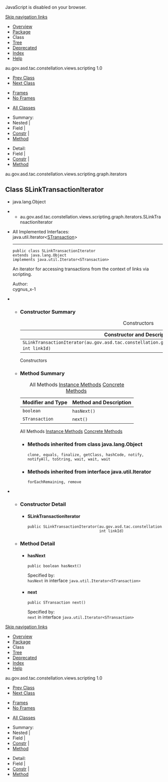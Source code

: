 <div>

JavaScript is disabled on your browser.

</div>

<div class="topNav">

<span id="navbar.top"></span>

<div class="skipNav">

[Skip navigation links](#skip.navbar.top "Skip navigation links")

</div>

<span id="navbar.top.firstrow"></span>

-   [Overview](../../../../../../../../overview-summary.html)
-   [Package](package-summary.html)
-   Class
-   [Tree](package-tree.html)
-   [Deprecated](../../../../../../../../deprecated-list.html)
-   [Index](../../../../../../../../index-all.html)
-   [Help](../../../../../../../../help-doc.html)

<div class="aboutLanguage">

au.gov.asd.tac.constellation.views.scripting 1.0

</div>

</div>

<div class="subNav">

-   [<span
    class="typeNameLink">Prev Class</span>](../../../../../../../../au/gov/asd/tac/constellation/scripting/graph/iterators/SLinkIterator.html "class in au.gov.asd.tac.constellation.views.scripting.graph.iterators")
-   [<span
    class="typeNameLink">Next Class</span>](../../../../../../../../au/gov/asd/tac/constellation/scripting/graph/iterators/STransactionIterator.html "class in au.gov.asd.tac.constellation.views.scripting.graph.iterators")

<!-- -->

-   [Frames](../../../../../../../../index.html?au/gov/asd/tac/constellation/scripting/graph/iterators/SLinkTransactionIterator.html)
-   [No Frames](SLinkTransactionIterator.html)

<!-- -->

-   [All Classes](../../../../../../../../allclasses-noframe.html)

<div>

</div>

<div>

-   Summary: 
-   Nested | 
-   Field | 
-   [Constr](#constructor.summary) | 
-   [Method](#method.summary)

<!-- -->

-   Detail: 
-   Field | 
-   [Constr](#constructor.detail) | 
-   [Method](#method.detail)

</div>

<span id="skip.navbar.top"></span>

</div>

<div class="header">

<div class="subTitle">

au.gov.asd.tac.constellation.views.scripting.graph.iterators

</div>

## Class SLinkTransactionIterator

</div>

<div class="contentContainer">

-   java.lang.Object

-   -   au.gov.asd.tac.constellation.views.scripting.graph.iterators.SLinkTransactionIterator

<div class="description">

-   All Implemented Interfaces:  
    java.util.Iterator\<[STransaction](../../../../../../../../au/gov/asd/tac/constellation/scripting/graph/STransaction.html "class in au.gov.asd.tac.constellation.views.scripting.graph")\>

    ------------------------------------------------------------------------

      

        public class SLinkTransactionIterator
        extends java.lang.Object
        implements java.util.Iterator<STransaction>

    <div class="block">

    An iterator for accessing transactions from the context of links via
    scripting.

    </div>

    <span class="simpleTagLabel">Author:</span>  
    cygnus_x-1

</div>

<div class="summary">

-   -   <span id="constructor.summary"></span>

        ### Constructor Summary

        <table class="memberSummary" data-border="0" data-cellpadding="3" data-cellspacing="0" data-summary="Constructor Summary table, listing constructors, and an explanation">
        <caption><span>Constructors</span><span class="tabEnd"> </span></caption>
        <thead>
        <tr class="header">
        <th class="colOne" scope="col">Constructor and Description</th>
        </tr>
        </thead>
        <tbody>
        <tr class="odd altColor">
        <td class="colOne"><code>SLinkTransactionIterator(au.gov.asd.tac.constellation.graph.GraphReadMethods readableGraph,                                                 int linkId)</code> </td>
        </tr>
        </tbody>
        </table>

        Constructors<span class="tabEnd"> </span>

    <!-- -->

    -   <span id="method.summary"></span>

        ### Method Summary

        <table class="memberSummary" data-border="0" data-cellpadding="3" data-cellspacing="0" data-summary="Method Summary table, listing methods, and an explanation">
        <caption><span id="t0" class="activeTableTab"><span>All Methods</span><span class="tabEnd"> </span></span><span id="t2" class="tableTab"><span><a href="javascript:show(2);">Instance Methods</a></span><span class="tabEnd"> </span></span><span id="t4" class="tableTab"><span><a href="javascript:show(8);">Concrete Methods</a></span><span class="tabEnd"> </span></span></caption>
        <thead>
        <tr class="header">
        <th class="colFirst" scope="col">Modifier and Type</th>
        <th class="colLast" scope="col">Method and Description</th>
        </tr>
        </thead>
        <tbody>
        <tr id="i0" class="odd altColor">
        <td class="colFirst"><code>boolean</code></td>
        <td class="colLast"><code>hasNext()</code> </td>
        </tr>
        <tr id="i1" class="even rowColor">
        <td class="colFirst"><code>STransaction</code></td>
        <td class="colLast"><code>next()</code> </td>
        </tr>
        </tbody>
        </table>

        <span id="t0" class="activeTableTab">All Methods<span
        class="tabEnd"> </span></span><span id="t2"
        class="tableTab">[Instance Methods](javascript:show(2);)<span
        class="tabEnd"> </span></span><span id="t4"
        class="tableTab">[Concrete Methods](javascript:show(8);)<span
        class="tabEnd"> </span></span>

        -   <span
            id="methods.inherited.from.class.java.lang.Object"></span>

            ### Methods inherited from class java.lang.Object

            `clone, equals, finalize, getClass, hashCode, notify, notifyAll, toString, wait, wait, wait`

        <!-- -->

        -   <span
            id="methods.inherited.from.class.java.util.Iterator"></span>

            ### Methods inherited from interface java.util.Iterator

            `forEachRemaining, remove`

</div>

<div class="details">

-   -   <span id="constructor.detail"></span>

        ### Constructor Detail

        <span
        id="SLinkTransactionIterator-au.gov.asd.tac.constellation.graph.GraphReadMethods-int-"></span>

        -   #### SLinkTransactionIterator

                public SLinkTransactionIterator(au.gov.asd.tac.constellation.graph.GraphReadMethods readableGraph,
                                                int linkId)

    <!-- -->

    -   <span id="method.detail"></span>

        ### Method Detail

        <span id="hasNext--"></span>

        -   #### hasNext

                public boolean hasNext()

            <span class="overrideSpecifyLabel">Specified by:</span>  
            `hasNext` in interface `java.util.Iterator<STransaction>`

        <span id="next--"></span>

        -   #### next

                public STransaction next()

            <span class="overrideSpecifyLabel">Specified by:</span>  
            `next` in interface `java.util.Iterator<STransaction>`

</div>

</div>

<div class="bottomNav">

<span id="navbar.bottom"></span>

<div class="skipNav">

[Skip navigation links](#skip.navbar.bottom "Skip navigation links")

</div>

<span id="navbar.bottom.firstrow"></span>

-   [Overview](../../../../../../../../overview-summary.html)
-   [Package](package-summary.html)
-   Class
-   [Tree](package-tree.html)
-   [Deprecated](../../../../../../../../deprecated-list.html)
-   [Index](../../../../../../../../index-all.html)
-   [Help](../../../../../../../../help-doc.html)

<div class="aboutLanguage">

au.gov.asd.tac.constellation.views.scripting 1.0

</div>

</div>

<div class="subNav">

-   [<span
    class="typeNameLink">Prev Class</span>](../../../../../../../../au/gov/asd/tac/constellation/scripting/graph/iterators/SLinkIterator.html "class in au.gov.asd.tac.constellation.views.scripting.graph.iterators")
-   [<span
    class="typeNameLink">Next Class</span>](../../../../../../../../au/gov/asd/tac/constellation/scripting/graph/iterators/STransactionIterator.html "class in au.gov.asd.tac.constellation.views.scripting.graph.iterators")

<!-- -->

-   [Frames](../../../../../../../../index.html?au/gov/asd/tac/constellation/scripting/graph/iterators/SLinkTransactionIterator.html)
-   [No Frames](SLinkTransactionIterator.html)

<!-- -->

-   [All Classes](../../../../../../../../allclasses-noframe.html)

<div>

</div>

<div>

-   Summary: 
-   Nested | 
-   Field | 
-   [Constr](#constructor.summary) | 
-   [Method](#method.summary)

<!-- -->

-   Detail: 
-   Field | 
-   [Constr](#constructor.detail) | 
-   [Method](#method.detail)

</div>

<span id="skip.navbar.bottom"></span>

</div>
